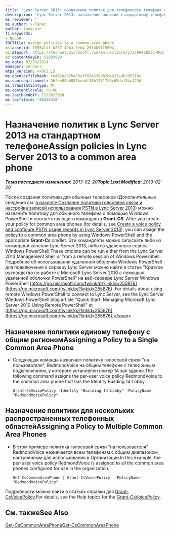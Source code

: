 ```yaml
---
title: 'Lync Server 2013: назначение политик для телефонного телефона с общим регионом'
description: 'Lync Server 2013: назначение политик стандартному телефону.'
ms.reviewer: ''
ms.author: v-lanac
author: lanachin
f1.keywords:
- NOCSH
TOCTitle: Assign policies to a common area phone
ms:assetid: f0554fd1-b237-49b3-9eb4-26f4b91f5604
ms:mtpsurl: https://technet.microsoft.com/en-us/library/JJ994082(v=OCS.15)
ms:contentKeyID: 51803993
ms.date: 07/23/2014
manager: serdars
mtps_version: v=OCS.15
ms.openlocfilehash: fe437ec87ba30eff834239db2b4815adb2d5718c
ms.sourcegitcommit: 36fee89bb887bea4f18b19f17a8c69daf5bc423d
ms.translationtype: MT
ms.contentlocale: ru-RU
ms.lasthandoff: 11/26/2020
ms.locfileid: "49438318"
---
```

# <a name="assign-policies-in-lync-server-2013-to-a-common-area-phone"></a><span data-ttu-id="07c12-103">Назначение политик в Lync Server 2013 на стандартном телефоне</span><span class="sxs-lookup"><span data-stu-id="07c12-103">Assign policies in Lync Server 2013 to a common area phone</span></span>

<div data-xmlns="http://www.w3.org/1999/xhtml">

<div class="topic" data-xmlns="http://www.w3.org/1999/xhtml" data-msxsl="urn:schemas-microsoft-com:xslt" data-cs="https://msdn.microsoft.com/">

<div data-asp="https://msdn2.microsoft.com/asp">



</div>

<div id="mainSection">

<div id="mainBody"><span data-ttu-id="07c12-104">

<span> </span></span><span class="sxs-lookup"><span data-stu-id="07c12-104">

<span> </span></span></span>

<span data-ttu-id="07c12-105">_**Тема последнего изменения:** 2013-02-20_</span><span class="sxs-lookup"><span data-stu-id="07c12-105">_**Topic Last Modified:** 2013-02-20_</span></span>

<span data-ttu-id="07c12-106">После создания политики для обычных телефонов (Дополнительные сведения см. [в разделе Создание политики голосовой связи и настройка записей использования PSTN в Lync Server 2013](lync-server-2013-create-a-voice-policy-and-configure-pstn-usage-records.md)) можно назначить политику для обычного телефона с помощью Windows PowerShell и соответствующего командлета **Grant-CS** .</span><span class="sxs-lookup"><span data-stu-id="07c12-106">After you create your policy for common area phones (for details, see [Create a voice policy and configure PSTN usage records in Lync Server 2013](lync-server-2013-create-a-voice-policy-and-configure-pstn-usage-records.md)), you can assign the policy to a common area phone by using Windows PowerShell and the appropriate **Grant-Cs** cmdlet.</span></span> <span data-ttu-id="07c12-107">Эти командлеты можно запускать либо из командной консоли Lync Server 2013, либо из удаленного сеанса Windows PowerShell.</span><span class="sxs-lookup"><span data-stu-id="07c12-107">These cmdlets can be run either from the Lync Server 2013 Management Shell or from a remote session of Windows PowerShell.</span></span> <span data-ttu-id="07c12-108">Подробнее об использовании удаленной оболочки Windows PowerShell для подключения к серверу Lync Server можно найти в статье "Краткое руководство по работе с Microsoft Lync Server 2010 с помощью удаленной оболочки PowerShell" на веб-сервере Lync Server Windows PowerShell [https://go.microsoft.com/fwlink/p/?linkId=255876](https://go.microsoft.com/fwlink/p/?linkid=255876) .</span><span class="sxs-lookup"><span data-stu-id="07c12-108">For details about using remote Windows PowerShell to connect to Lync Server, see the Lync Server Windows PowerShell blog article "Quick Start: Managing Microsoft Lync Server 2010 Using Remote PowerShell" at [https://go.microsoft.com/fwlink/p/?linkId=255876](https://go.microsoft.com/fwlink/p/?linkid=255876).</span></span>

<div>


<div>

## <a name="assigning-a-policy-to-a-single-common-area-phone"></a><span data-ttu-id="07c12-109">Назначение политики единому телефону с общим регионом</span><span class="sxs-lookup"><span data-stu-id="07c12-109">Assigning a Policy to a Single Common Area Phone</span></span>

  - <span data-ttu-id="07c12-110">Следующая команда назначает политику голосовой связи "на пользователя", RedmondVoice на общем телефоне с телефонным подключением, у которого установлен номер 14 зал здания.</span><span class="sxs-lookup"><span data-stu-id="07c12-110">The following command assigns the per-user voice policy RedmondVoice to the common area phone that has the Identity Building 14 Lobby.</span></span>
    
        Grant-CsVoicePolicy -Identity "Building 14 Lobby" -PolicyName "RedmondVoicePolicy"

</div>

<div>

## <a name="assigning-a-policy-to-multiple-common-area-phones"></a><span data-ttu-id="07c12-111">Назначение политики для нескольких распространенных телефонных областей</span><span class="sxs-lookup"><span data-stu-id="07c12-111">Assigning a Policy to Multiple Common Area Phones</span></span>

  - <span data-ttu-id="07c12-112">В этом примере политика голосовой связи "на пользователя" RedmondVoice назначается всем телефонам с общим диапазоном, настроенным для использования в Организации.</span><span class="sxs-lookup"><span data-stu-id="07c12-112">In this example, the per-user voice policy RedmondVoice is assigned to all the common area phones configured for use in the organization.</span></span>
    
        Get-CsCommonAreaPhone | Grant-CsVoicePolicy  -PolicyName "RedmondVoicePolicy"

</div>

<span data-ttu-id="07c12-113">Подробности можно найти в статьях справки для [Grant-CsVoicePolicy](https://docs.microsoft.com/powershell/module/skype/Grant-CsVoicePolicy).</span><span class="sxs-lookup"><span data-stu-id="07c12-113">For details, see the Help topics for the [Grant-CsVoicePolicy](https://docs.microsoft.com/powershell/module/skype/Grant-CsVoicePolicy).</span></span>

</div>

<div>

## <a name="see-also"></a><span data-ttu-id="07c12-114">См. также</span><span class="sxs-lookup"><span data-stu-id="07c12-114">See Also</span></span>


[<span data-ttu-id="07c12-115">Get-CsCommonAreaPhone</span><span class="sxs-lookup"><span data-stu-id="07c12-115">Get-CsCommonAreaPhone</span></span>](https://docs.microsoft.com/powershell/module/skype/Get-CsCommonAreaPhone)  
  

<span data-ttu-id="07c12-116"></div>

</div>

<span> </span>

</div>

</div>

</span><span class="sxs-lookup"><span data-stu-id="07c12-116"></div>

</div>

<span> </span>

</div>

</div>

</span></span></div>

